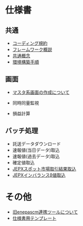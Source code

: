 # 仕様書

## 共通

* [コーディング規約](common/コーディング規約.md)
* [フレームワーク概説](common/フレームワーク概説.md)
* [共通概念](common/共通概念.md)
* [環境構築手順](common/環境構築手順.md)

## 画面

* [マスタ系画面の作成について](pages/マスタ系画面の作成について.md)

* 同時同量監視
* 損益計算

## バッチ処理

* 託送データダウンロード
* 速報値(当日データ)取込
* 速報値(過去データ)取込
* 確定値取込
* [JEPXスポット市場取引結果取込](batch/JEPXスポット市場取引結果取込.md)
* [JEPXインバランスβ値取込](batch/JEPXインバランスβ値取込.md)

# その他

* [旧enepascm連携ツールについて](etc/旧enepascm連携ツール.md)
* [仕様書用テンプレート](etc/template.md)